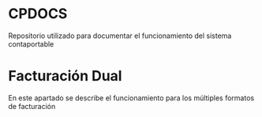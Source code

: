 # CPDOCS
Repositorio utilizado para documentar el funcionamiento del sistema contaportable


# Facturación Dual

En este apartado se describe el funcionamiento para los múltiples formatos de facturación